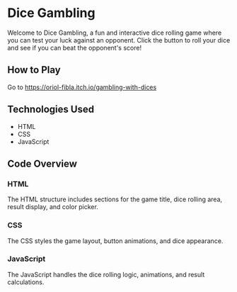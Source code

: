 # Dice Gambling

Welcome to Dice Gambling, a fun and interactive dice rolling game where you can test your luck against an opponent. Click the button to roll your dice and see if you can beat the opponent's score!

## How to Play
Go to https://oriol-fibla.itch.io/gambling-with-dices
## Technologies Used

- HTML
- CSS
- JavaScript

## Code Overview

### HTML

The HTML structure includes sections for the game title, dice rolling area, result display, and color picker.

### CSS

The CSS styles the game layout, button animations, and dice appearance.

### JavaScript

The JavaScript handles the dice rolling logic, animations, and result calculations.
